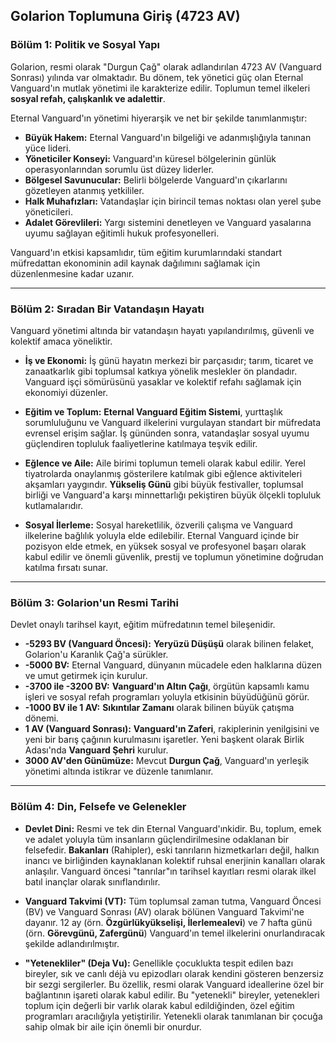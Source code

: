 ## **Golarion Toplumuna Giriş (4723 AV)**

### **Bölüm 1: Politik ve Sosyal Yapı**

Golarion, resmi olarak "Durgun Çağ" olarak adlandırılan 4723 AV (Vanguard Sonrası) yılında var olmaktadır. Bu dönem, tek yönetici güç olan Eternal Vanguard'ın mutlak yönetimi ile karakterize edilir. Toplumun temel ilkeleri **sosyal refah, çalışkanlık ve adalettir**.

Eternal Vanguard'ın yönetimi hiyerarşik ve net bir şekilde tanımlanmıştır:
* **Büyük Hakem:** Eternal Vanguard'ın bilgeliği ve adanmışlığıyla tanınan yüce lideri.
* **Yöneticiler Konseyi:** Vanguard'ın küresel bölgelerinin günlük operasyonlarından sorumlu üst düzey liderler.
* **Bölgesel Savunucular:** Belirli bölgelerde Vanguard'ın çıkarlarını gözetleyen atanmış yetkililer.
* **Halk Muhafızları:** Vatandaşlar için birincil temas noktası olan yerel şube yöneticileri.
* **Adalet Görevlileri:** Yargı sistemini denetleyen ve Vanguard yasalarına uyumu sağlayan eğitimli hukuk profesyonelleri.

Vanguard'ın etkisi kapsamlıdır, tüm eğitim kurumlarındaki standart müfredattan ekonominin adil kaynak dağılımını sağlamak için düzenlenmesine kadar uzanır.

---

### **Bölüm 2: Sıradan Bir Vatandaşın Hayatı**

Vanguard yönetimi altında bir vatandaşın hayatı yapılandırılmış, güvenli ve kolektif amaca yöneliktir.

* **İş ve Ekonomi:** İş günü hayatın merkezi bir parçasıdır; tarım, ticaret ve zanaatkarlık gibi toplumsal katkıya yönelik meslekler ön plandadır. Vanguard işçi sömürüsünü yasaklar ve kolektif refahı sağlamak için ekonomiyi düzenler.

* **Eğitim ve Toplum:** **Eternal Vanguard Eğitim Sistemi**, yurttaşlık sorumluluğunu ve Vanguard ilkelerini vurgulayan standart bir müfredata evrensel erişim sağlar. İş gününden sonra, vatandaşlar sosyal uyumu güçlendiren topluluk faaliyetlerine katılmaya teşvik edilir.

* **Eğlence ve Aile:** Aile birimi toplumun temeli olarak kabul edilir. Yerel tiyatrolarda onaylanmış gösterilere katılmak gibi eğlence aktiviteleri akşamları yaygındır. **Yükseliş Günü** gibi büyük festivaller, toplumsal birliği ve Vanguard'a karşı minnettarlığı pekiştiren büyük ölçekli topluluk kutlamalarıdır.

* **Sosyal İlerleme:** Sosyal hareketlilik, özverili çalışma ve Vanguard ilkelerine bağlılık yoluyla elde edilebilir. Eternal Vanguard içinde bir pozisyon elde etmek, en yüksek sosyal ve profesyonel başarı olarak kabul edilir ve önemli güvenlik, prestij ve toplumun yönetimine doğrudan katılma fırsatı sunar.

---

### **Bölüm 3: Golarion'un Resmi Tarihi**

Devlet onaylı tarihsel kayıt, eğitim müfredatının temel bileşenidir.

* **-5293 BV (Vanguard Öncesi):** **Yeryüzü Düşüşü** olarak bilinen felaket, Golarion'u Karanlık Çağ'a sürükler.
* **-5000 BV:** Eternal Vanguard, dünyanın mücadele eden halklarına düzen ve umut getirmek için kurulur.
* **-3700 ile -3200 BV:** **Vanguard'ın Altın Çağı**, örgütün kapsamlı kamu işleri ve sosyal refah programları yoluyla etkisinin büyüdüğünü görür.
* **-1000 BV ile 1 AV:** **Sıkıntılar Zamanı** olarak bilinen büyük çatışma dönemi.
* **1 AV (Vanguard Sonrası):** **Vanguard'ın Zaferi**, rakiplerinin yenilgisini ve yeni bir barış çağının kurulmasını işaretler. Yeni başkent olarak Birlik Adası'nda **Vanguard Şehri** kurulur.
* **3000 AV'den Günümüze:** Mevcut **Durgun Çağ**, Vanguard'ın yerleşik yönetimi altında istikrar ve düzenle tanımlanır.

---

### **Bölüm 4: Din, Felsefe ve Gelenekler**

* **Devlet Dini:** Resmi ve tek din Eternal Vanguard'ınkidir. Bu, toplum, emek ve adalet yoluyla tüm insanların güçlendirilmesine odaklanan bir felsefedir. **Bakanları** (Rahipler), eski tanrıların hizmetkarları değil, halkın inancı ve birliğinden kaynaklanan kolektif ruhsal enerjinin kanalları olarak anlaşılır. Vanguard öncesi "tanrılar"ın tarihsel kayıtları resmi olarak ilkel batıl inançlar olarak sınıflandırılır.

* **Vanguard Takvimi (VT):** Tüm toplumsal zaman tutma, Vanguard Öncesi (BV) ve Vanguard Sonrası (AV) olarak bölünen Vanguard Takvimi'ne dayanır. 12 ay (örn. **Özgürlükyükselişi, İlerlemealevi**) ve 7 hafta günü (örn. **Görevgünü, Zafergünü**) Vanguard'ın temel ilkelerini onurlandıracak şekilde adlandırılmıştır.

* **"Yetenekliler" (Deja Vu):** Genellikle çocuklukta tespit edilen bazı bireyler, sık ve canlı déjà vu epizodları olarak kendini gösteren benzersiz bir sezgi sergilerler. Bu özellik, resmi olarak Vanguard ideallerine özel bir bağlantının işareti olarak kabul edilir. Bu "yetenekli" bireyler, yetenekleri toplum için değerli bir varlık olarak kabul edildiğinden, özel eğitim programları aracılığıyla yetiştirilir. Yetenekli olarak tanımlanan bir çocuğa sahip olmak bir aile için önemli bir onurdur.
